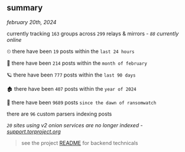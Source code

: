 
## summary
_february 20th, 2024_

currently tracking `163` groups across `299` relays & mirrors - _`88` currently online_

⏲ there have been `19` posts within the `last 24 hours`

🦈 there have been `214` posts within the `month of february`

🪐 there have been `777` posts within the `last 90 days`

🏚 there have been `407` posts within the `year of 2024`

🦕 there have been `9689` posts `since the dawn of ransomwatch`

there are `96` custom parsers indexing posts

_`20` sites using v2 onion services are no longer indexed - [support.torproject.org](https://support.torproject.org/onionservices/v2-deprecation/)_

> see the project [README](https://github.com/joshhighet/ransomwatch#ransomwatch--) for backend technicals
